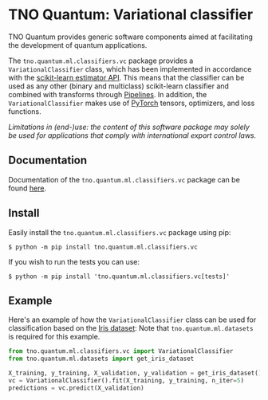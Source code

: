 # TNO Quantum: Variational classifier

TNO Quantum provides generic software components aimed at facilitating the development
of quantum applications.

The `tno.quantum.ml.classifiers.vc` package provides a `VariationalClassifier` class, which has been implemented 
in accordance with the
[scikit-learn estimator API](https://scikit-learn.org/stable/developers/develop.html).
This means that the classifier can be used as any other (binary and multiclass)
scikit-learn classifier and combined with transforms through
[Pipelines](https://scikit-learn.org/stable/modules/generated/sklearn.pipeline.Pipeline.html).
In addition, the `VariationalClassifier` makes use of
[PyTorch](https://pytorch.org/docs/stable/tensors.html) tensors, optimizers, and loss
functions.

*Limitations in (end-)use: the content of this software package may solely be used for applications that comply with international export control laws.*

## Documentation

Documentation of the `tno.quantum.ml.classifiers.vc` package can be found [here](https://tno-quantum.github.io/documentation/).


## Install

Easily install the `tno.quantum.ml.classifiers.vc` package using pip:

```console
$ python -m pip install tno.quantum.ml.classifiers.vc
```

If you wish to run the tests you can use:
```console
$ python -m pip install 'tno.quantum.ml.classifiers.vc[tests]'
```

## Example

Here's an example of how the `VariationalClassifier` class can be used for
classification based on the
[Iris dataset](https://en.wikipedia.org/wiki/Iris_flower_data_set):
Note that `tno.quantum.ml.datasets` is required for this example.

```python
from tno.quantum.ml.classifiers.vc import VariationalClassifier
from tno.quantum.ml.datasets import get_iris_dataset

X_training, y_training, X_validation, y_validation = get_iris_dataset()
vc = VariationalClassifier().fit(X_training, y_training, n_iter=5)
predictions = vc.predict(X_validation)
```
